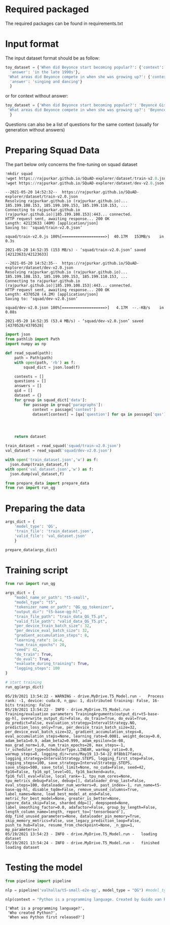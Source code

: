 # Required packaged

The required packages can be found in requirements.txt

# Input format

The input dataset format should be as follow:

```python
toy_dataset = {'When did Beyonce start becoming popular?': {'context': 'Beyoncé Giselle Knowles-Carter...' ,
  'answer': 'in the late 1990s'},
 'What areas did Beyonce compete in when she was growing up?': {'context': 'Beyoncé Giselle Knowles-Carter...' ,
  'answer': 'singing and dancing'}
  }
```
or for context without answer:
```python
toy_dataset = {'When did Beyonce start becoming popular?': 'Beyoncé Giselle Knowles-Carter...' ,
 'What areas did Beyonce compete in when she was growing up?': 'Beyoncé Giselle Knowles-Carter...'
  }
```
Questions can also be a list of questions for the same context (usually for generation without answers)


# Preparing Squad Data

The part below only concerns the fine-tuning on squad dataset

```python
!mkdir squad
!wget https://rajpurkar.github.io/SQuAD-explorer/dataset/train-v2.0.json -O squad/train-v2.0.json
!wget https://rajpurkar.github.io/SQuAD-explorer/dataset/dev-v2.0.json -O squad/dev-v2.0.json
```

    --2021-05-20 14:52:32--  https://rajpurkar.github.io/SQuAD-explorer/dataset/train-v2.0.json
    Resolving rajpurkar.github.io (rajpurkar.github.io)... 185.199.108.153, 185.199.109.153, 185.199.110.153, ...
    Connecting to rajpurkar.github.io (rajpurkar.github.io)|185.199.108.153|:443... connected.
    HTTP request sent, awaiting response... 200 OK
    Length: 42123633 (40M) [application/json]
    Saving to: ‘squad/train-v2.0.json’
    
    squad/train-v2.0.js 100%[===================>]  40.17M   153MB/s    in 0.3s    
    
    2021-05-20 14:52:35 (153 MB/s) - ‘squad/train-v2.0.json’ saved [42123633/42123633]
    
    --2021-05-20 14:52:35--  https://rajpurkar.github.io/SQuAD-explorer/dataset/dev-v2.0.json
    Resolving rajpurkar.github.io (rajpurkar.github.io)... 185.199.108.153, 185.199.109.153, 185.199.110.153, ...
    Connecting to rajpurkar.github.io (rajpurkar.github.io)|185.199.108.153|:443... connected.
    HTTP request sent, awaiting response... 200 OK
    Length: 4370528 (4.2M) [application/json]
    Saving to: ‘squad/dev-v2.0.json’
    
    squad/dev-v2.0.json 100%[===================>]   4.17M  --.-KB/s    in 0.08s   
    
    2021-05-20 14:52:35 (53.4 MB/s) - ‘squad/dev-v2.0.json’ saved [4370528/4370528]
    
    


```python
import json
from pathlib import Path
import numpy as np

def read_squad(path):
    path = Path(path)
    with open(path, 'rb') as f:
        squad_dict = json.load(f)

    contexts = []
    questions = []
    answers = []
    qid = []
    dataset = {}
    for group in squad_dict['data']:
        for passage in group['paragraphs']:
            context = passage['context']
            dataset[context] = [qa['question'] for qa in passage['qas']]




    return dataset

train_dataset = read_squad('squad/train-v2.0.json')
val_dataset = read_squad('squad/dev-v2.0.json')
```


```python
with open('train_dataset.json','w') as f:
  json.dump(train_dataset,f)
with open('val_dataset.json','w') as f:
  json.dump(val_dataset,f)
```


```python
from prepare_data import prepare_data
from run import run_qg
```

# Preparing the data


```python
args_dict = {
    'model_type': 'QG',
    'train_file': 'train_dataset.json',
    'valid_file': 'val_dataset.json'
    }

prepare_data(args_dict)
```
    
    

# Training script


```python
from run import run_qg

args_dict = {
    "model_name_or_path": "t5-small",
    "model_type": "t5",
    "tokenizer_name_or_path": "QG_qg_tokenizer",
    "output_dir": "t5-base-qg-hl",
    "train_file_path": "train_data_QG_T5.pt",
    "valid_file_path": "valid_data_QG_T5.pt",
    "per_device_train_batch_size": 32,
    "per_device_eval_batch_size": 32,
    "gradient_accumulation_steps": 8,
    "learning_rate": 1e-4,
    "num_train_epochs": 20,
    "seed": 42,
    "do_train": True,
    "do_eval": True,
    "evaluate_during_training": True,
    "logging_steps": 100
}

# start training
run_qg(args_dict)
```

    05/19/2021 13:54:22 - WARNING - drive.MyDrive.T5_Model.run -   Process rank: -1, device: cuda:0, n_gpu: 1, distributed training: False, 16-bits training: False
    05/19/2021 13:54:22 - INFO - drive.MyDrive.T5_Model.run -   Training/evaluation parameters TrainingArguments(output_dir=t5-base-qg-hl, overwrite_output_dir=False, do_train=True, do_eval=True, do_predict=False, evaluation_strategy=IntervalStrategy.NO, prediction_loss_only=True, per_device_train_batch_size=32, per_device_eval_batch_size=32, gradient_accumulation_steps=8, eval_accumulation_steps=None, learning_rate=0.0001, weight_decay=0.0, adam_beta1=0.9, adam_beta2=0.999, adam_epsilon=1e-08, max_grad_norm=1.0, num_train_epochs=20, max_steps=-1, lr_scheduler_type=SchedulerType.LINEAR, warmup_ratio=0.0, warmup_steps=0, logging_dir=runs/May19_13-54-22_0f8bb17faeca, logging_strategy=IntervalStrategy.STEPS, logging_first_step=False, logging_steps=100, save_strategy=IntervalStrategy.STEPS, save_steps=500, save_total_limit=None, no_cuda=False, seed=42, fp16=False, fp16_opt_level=O1, fp16_backend=auto, fp16_full_eval=False, local_rank=-1, tpu_num_cores=None, tpu_metrics_debug=False, debug=[], dataloader_drop_last=False, eval_steps=100, dataloader_num_workers=0, past_index=-1, run_name=t5-base-qg-hl, disable_tqdm=False, remove_unused_columns=True, label_names=None, load_best_model_at_end=False, metric_for_best_model=None, greater_is_better=None, ignore_data_skip=False, sharded_ddp=[], deepspeed=None, label_smoothing_factor=0.0, adafactor=False, group_by_length=False, length_column_name=length, report_to=['tensorboard'], ddp_find_unused_parameters=None, dataloader_pin_memory=True, skip_memory_metrics=False, use_legacy_prediction_loop=False, push_to_hub=False, resume_from_checkpoint=None, _n_gpu=1, mp_parameters=)
    05/19/2021 13:54:23 - INFO - drive.MyDrive.T5_Model.run -   loading dataset
    05/19/2021 13:54:24 - INFO - drive.MyDrive.T5_Model.run -   finished loading dataset
    



# Testing the model


```python
from pipeline import pipeline

nlp = pipeline('valhalla/t5-small-e2e-qg', model_type = "QG") #model_type = "QAG" if you want to add an with the context, QG is for the old model
```


```python
nlp(context = "Python is a programming language. Created by Guido van Rossum and first released in 1991.", answer = None)
```




    ['What is a programming language?',
     'Who created Python?',
     'When was Python first released?']


